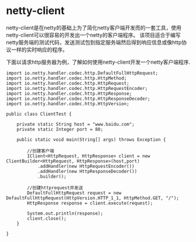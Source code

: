 # netty-client
netty-client是在netty的基础上为了简化netty客户端开发而的一套工具，使用netty-client可以很容易的开发出一个netty的客户端程序。
该项目适合于编写netty服务端的测试代码，发送测试包到指定服务端然后得到响应信息或像http协议一样的实时响应的程序。

下面以请求http服务器为例，了解如何使用netty-client开发一个netty客户端程序.
```
import io.netty.handler.codec.http.DefaultFullHttpRequest;
import io.netty.handler.codec.http.HttpMethod;
import io.netty.handler.codec.http.HttpRequest;
import io.netty.handler.codec.http.HttpRequestEncoder;
import io.netty.handler.codec.http.HttpResponse;
import io.netty.handler.codec.http.HttpResponseDecoder;
import io.netty.handler.codec.http.HttpVersion;

public class ClientTest {

	private static String host = "www.baidu.com";
	private static Integer port = 80;
	
	public static void main(String[] args) throws Exception {
		
		//创建客户端
		IClient<HttpRequest, HttpResponse> client = new ClientBuilder<HttpRequest, HttpResponse>(host,port)
			.addHandler(new HttpRequestEncoder())
			.addHandler(new HttpResponseDecoder())
			.builder();
		
		//创建httprequest并发送
		DefaultFullHttpRequest request = new DefaultFullHttpRequest(HttpVersion.HTTP_1_1, HttpMethod.GET, "/");
		HttpResponse response = client.execute(request);
		
		System.out.println(response);
		client.close();
	}

}
```
